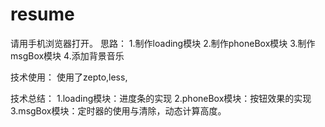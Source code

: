 # resume
请用手机浏览器打开。
思路：
1.制作loading模块
2.制作phoneBox模块
3.制作msgBox模块
4.添加背景音乐

技术使用：
使用了zepto,less,

技术总结：
1.loading模块：进度条的实现
2.phoneBox模块：按钮效果的实现
3.msgBox模块：定时器的使用与清除，动态计算高度。



